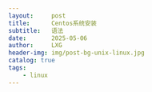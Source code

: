 ```yaml
---
layout:     post
title:      Centos系统安装
subtitle:   语法
date:       2025-05-06
author:     LXG
header-img: img/post-bg-unix-linux.jpg
catalog: true
tags:
    - linux
---
```






